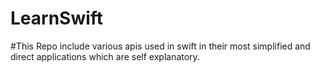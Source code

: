 # LearnSwift
#This Repo include various apis used in swift in their most simplified and direct applications which are self explanatory.

